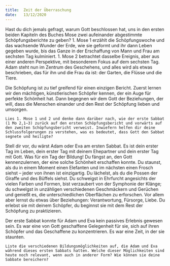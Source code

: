```yaml
---
title:  Zeit der Überraschung
date:   13/12/2020
---
```


Hast du dich jemals gefragt, warum Gott beschlossen hat, uns in den ersten beiden Kapiteln des Buches Mose zwei aufeinander abgestimmte Schöpfungsberichte zu geben? 1. Mose 1 erzählt die Schöpfungswoche und das wachsende Wunder der Erde, wie sie geformt und ihr dann Leben gegeben wurde, bis das Ganze in der Erschaffung von Mann und Frau am sechsten Tag kulminiert. 1. Mose 2 betrachtet dasselbe Ereignis, aber aus einer anderen Perspektive, mit besonderem Fokus auf dem sechsten Tag. Adam steht nun im Zentrum des Geschehens, und alles wird als etwas beschrieben, das für ihn und die Frau da ist: der Garten, die Flüsse und die Tiere.

Die Schöpfung ist zu tief greifend für einen einzigen Bericht. Zuerst lernen wir den mächtigen, künstlerischen Schöpfer kennen, der ein Auge für perfekte Schönheit hat. Dann begegnen wir dem Gott der Beziehungen, der will, dass die Menschen einander und den Rest der Schöpfung lieben und umsorgen.

`Lies 1. Mose 1 und 2 und denke dann darüber nach, wie der erste Sabbat (1 Mo 2,1–3) zurück auf den ersten Schöpfungsbericht und vorwärts auf den zweiten Schöpfungsbericht verweist. Inwiefern helfen dir deine Schlussfolgerungen zu verstehen, was es bedeutet, dass Gott den Sabbat segnete und heiligte?`

Stell dir vor, du wärst Adam oder Eva am ersten Sabbat. Es ist dein erster Tag im Leben, dein erster Tag mit deinem Ehepartner und dein erster Tag mit Gott. Was für ein Tag der Bildung! Du fängst an, den Gott kennenzulernen, der eine solche Schönheit erschaffen konnte. Du staunst, als du in einem Moment einen Elefanten und im nächsten einen Frosch siehst – jeder von ihnen ist einzigartig. Du lächelst, als du die Possen der Giraffe und des Büffels siehst. Du schweigst in Ehrfurcht angesichts der vielen Farben und Formen, bist verzaubert von der Symphonie der Klänge; du schwelgst in unzähligen verschiedenen Geschmäckern und Gerüchen und genießt es, die unterschiedlichen Oberflächen zu erforschen. Vor allem aber lernst du etwas über Beziehungen: Verantwortung, Fürsorge, Liebe. Du erlebst sie mit deinem Schöpfer, du beginnst sie mit dem Rest der Schöpfung zu praktizieren.

Der erste Sabbat konnte für Adam und Eva kein passives Erlebnis gewesen sein. Es war eine von Gott geschaffene Gelegenheit für sie, sich auf ihren Schöpfer und das Geschaffene zu konzentrieren. Es war eine Zeit, in der sie staunten.

`Liste die verschiedenen Bildungsmöglichkeiten auf, die Adam und Eva während dieses ersten Sabbats hatten. Welche dieser Möglichkeiten sind heute noch relevant, wenn auch in anderer Form? Wie können sie deine Sabbate bereichern?`